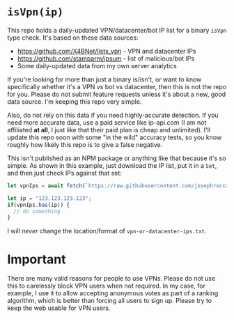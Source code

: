 # `isVpn(ip)`
This repo holds a daily-updated VPN/datacenter/bot IP list for a binary `isVpn` type check. It's based on these data sources:

* https://github.com/X4BNet/lists_vpn - VPN and datacenter IPs
* https://github.com/stamparm/ipsum - list of malicious/bot IPs
* Some daily-updated data from my own server analytics

If you're looking for more than just a binary is/isn't, or want to know specifically whether it's a VPN vs bot vs datacenter, then this is not the repo for you. Please do not submit feature requests unless it's about a new, good data source. I'm keeping this repo very simple. 

Also, do not rely on this data if you need highly-accurate detection. If you need more accurate data, use a paid service like ip-api.com (I am not affiliated **at all**, I just like that their paid plan is cheap and unlimited). I'll update this repo soon with some "in the wild" accuracy tests, so you know roughly how likely this repo is to give a false negative.

This isn't published as an NPM package or anything like that because it's so simple. As shown in this example, just download the IP list, put it in a `Set`, and then just check IPs against that set:
```js
let vpnIps = await fetch(`https://raw.githubusercontent.com/josephrocca/is-vpn/main/vpn-or-datacenter-ips.txt`, {signal:AbortSignal.timeout(10000)}).then(r => r.text()).then(t => new Set(t.trim().split("\n"))).catch(e => (console.error(e), ""));

let ip = "123.123.123.123";
if(vpnIps.has(ip)) {
  // do something
}
```
I will *never* change the location/format of `vpn-or-datacenter-ips.txt`.

# Important
There are many valid reasons for people to use VPNs. Please do not use this to carelessly block VPN users when not required. In my case, for example, I use it to allow accepting anonymous votes as part of a ranking algorithm, which is better than forcing all users to sign up. Please try to keep the web usable for VPN users.


